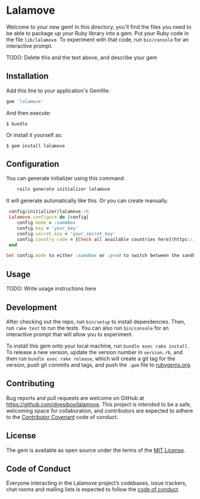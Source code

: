 # Lalamove

Welcome to your new gem! In this directory, you'll find the files you need to be able to package up your Ruby library into a gem. Put your Ruby code in the file `lib/lalamove`. To experiment with that code, run `bin/console` for an interactive prompt.

TODO: Delete this and the text above, and describe your gem

## Installation

Add this line to your application's Gemfile:

```ruby
gem 'lalamove'
```

And then execute:

    $ bundle

Or install it yourself as:

    $ gem install lalamove

## Configuration
You can generate initializer using this command
```ruby
    rails generate initializer lalamove
```
It will generate automatically like this. Or you can create manually.

```ruby
 config/initializer/lalamove.rb
 Lalamove.configure do |config|
    config.mode = :sandbox
    config.key = 'your_key'
    config.secret_key = 'your_secret_key'
    config.country_code = [Check all available countries here](https://developers.lalamove.com/?plaintext--sandbox#available-countries){:target="_blank"}
 end

Set config.mode to either :sandbox or :prod to switch between the sandbox and prod endpoints, keys to the corresponding keys provided by Lalamove.
```

## Usage

TODO: Write usage instructions here

## Development

After checking out the repo, run `bin/setup` to install dependencies. Then, run `rake test` to run the tests. You can also run `bin/console` for an interactive prompt that will allow you to experiment.

To install this gem onto your local machine, run `bundle exec rake install`. To release a new version, update the version number in `version.rb`, and then run `bundle exec rake release`, which will create a git tag for the version, push git commits and tags, and push the `.gem` file to [rubygems.org](https://rubygems.org).

## Contributing

Bug reports and pull requests are welcome on GitHub at https://github.com/dyesiboy/lalamove. This project is intended to be a safe, welcoming space for collaboration, and contributors are expected to adhere to the [Contributor Covenant](http://contributor-covenant.org) code of conduct.

## License

The gem is available as open source under the terms of the [MIT License](https://opensource.org/licenses/MIT).

## Code of Conduct

Everyone interacting in the Lalamove project’s codebases, issue trackers, chat rooms and mailing lists is expected to follow the [code of conduct](https://github.com/dyesiboy/lalamove/blob/master/CODE_OF_CONDUCT.md).
